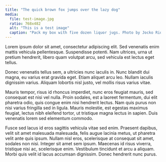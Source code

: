 ```yaml
---
title: "The quick brown fox jumps over the lazy dog"
media:
  file: test-image.jpg
  ratio: 768x482
  alt: "This is a test image"
  caption: "Pack my box with five dozen liquor jugs. Photo by Jocko Ridley."
---
```


Lorem ipsum dolor sit amet, consectetur adipiscing elit. Sed venenatis enim mattis vehicula pellentesque. Suspendisse potenti. Nam ultrices, urna ut pretium hendrerit, libero quam volutpat arcu, sed vehicula est lectus eget tellus.

Donec venenatis tellus sem, a ultricies nunc iaculis in. Nunc blandit dui magna, eu varius erat gravida eget. Etiam aliquet arcu leo. Nullam iaculis dignissim varius. Aliquam lobortis nisl justo, vel mollis risus varius vitae.

Mauris tempor, risus id rhoncus imperdiet, nunc eros feugiat mauris, sed consequat est nisi vel nulla. Proin sodales, est a laoreet fermentum, dui elit pharetra odio, quis congue enim nisi hendrerit lectus. Nam quis purus non nisi varius fringilla sed in ligula. Mauris molestie, est egestas maximus feugiat, lectus nibh eleifend tortor, ut tristique magna lectus in sapien. Duis venenatis lorem sed elementum commodo.

Fusce sed lacus id eros sagittis vehicula vitae sed enim. Praesent dapibus, velit sit amet malesuada malesuada, felis augue lacinia metus, ut pharetra velit ante quis ipsum. Nullam nisl eros, scelerisque at consequat sit amet, sodales non nisi. Integer sit amet sem ipsum. Maecenas id risus viverra, tristique nisi ac, scelerisque enim. Vestibulum tincidunt et arcu a aliquam. Morbi quis velit id lacus accumsan dignissim. Donec hendrerit nunc purus.
